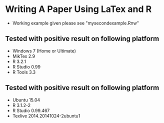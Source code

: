 # Writing A Paper Using LaTex and R
- Working example given please see "mysecondexample.Rnw"

## Tested with positive result on following platform
- Windows 7 (Home or Ultimate)
- MikTex 2.9
- R 3.2.1
- R Studio 0.99
- R Tools 3.3

## Tested with positive result on following platform
- Ubuntu 15.04
- R 3.1.2-2
- R Studio 0.99.467
- Texlive 2014.20141024-2ubuntu1
